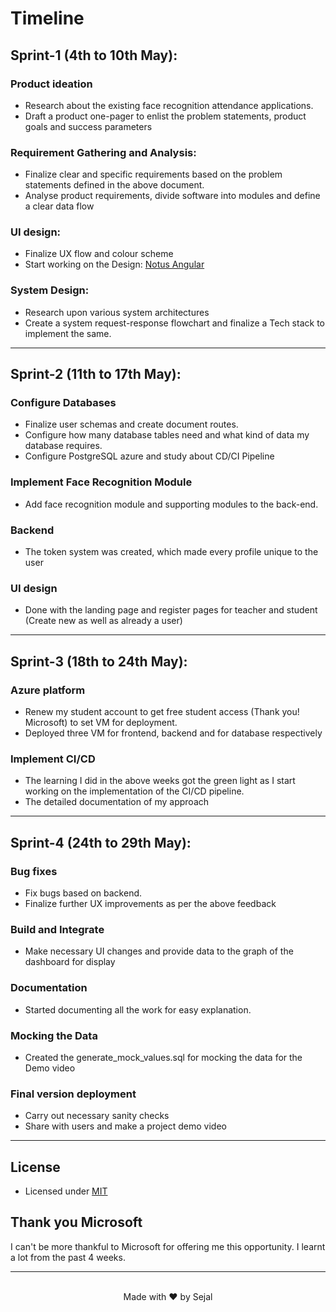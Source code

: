 # Timeline

## Sprint-1 (4th to 10th May):
### Product ideation
- Research about the existing face recognition attendance applications.
- Draft a product one-pager to enlist the problem statements, product goals and
success parameters

### Requirement Gathering and Analysis:
- Finalize clear and specific requirements based on the problem statements defined
in the above document.
- Analyse product requirements, divide software into modules and define a clear
data flow

### UI design:
- Finalize UX flow and colour scheme
- Start working on the Design: [Notus Angular](https://github.com/creativetimofficial/notus-angular)

### System Design:
- Research upon various system architectures
- Create a system request-response flowchart and finalize a Tech stack to
implement the same.

<hr/>

## Sprint-2 (11th to 17th May):
### Configure Databases
- Finalize user schemas and create document routes.
- Configure how many database tables need and what kind of data my database requires.
- Configure PostgreSQL azure and study about CD/CI Pipeline

### Implement Face Recognition Module
- Add face recognition module and supporting modules to the back-end.

### Backend
- The token system was created, which made every profile unique to the user

### UI design
- Done with the landing page and register pages for teacher and student (Create
new as well as already a user)

<hr />

## Sprint-3 (18th to 24th May):
### Azure platform
- Renew my student account to get free student access (Thank you! Microsoft) to
set VM for deployment.
- Deployed three VM for frontend, backend and for database respectively

### Implement CI/CD
- The learning I did in the above weeks got the green light as I start working on the
implementation of the CI/CD pipeline.
- The detailed documentation of my approach

<hr />

## Sprint-4 (24th to 29th May):
### Bug fixes
- Fix bugs based on backend.
- Finalize further UX improvements as per the above feedback

### Build and Integrate
- Make necessary UI changes and provide data to the graph of the dashboard for
display

### Documentation
- Started documenting all the work for easy explanation.

### Mocking the Data
- Created the generate_mock_values.sql for mocking the data for the Demo video

### Final version deployment
- Carry out necessary sanity checks
- Share with users and make a project demo video

<hr />

## License
- Licensed under [MIT](https://github.com/octajune/att-sejal/blob/main/LICENSE)

## Thank you Microsoft
I can't be more thankful to Microsoft for offering me this opportunity. I learnt a lot from the past 4 weeks.

<hr /><br />
<center>Made with ❤️ by Sejal</center>